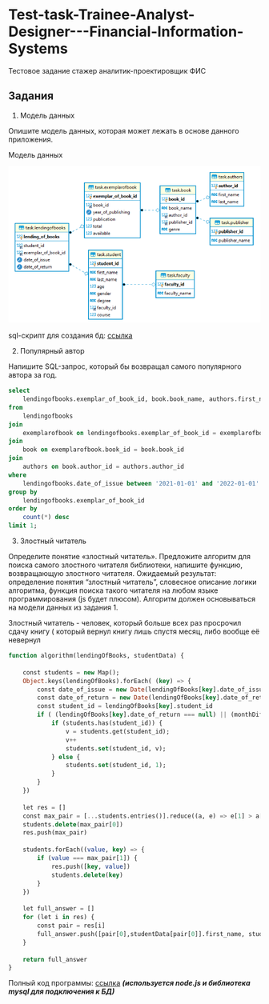 # Test-task-Trainee-Analyst-Designer---Financial-Information-Systems
Тестовое задание  стажер аналитик-проектировщик  ФИС

## Задания
1.	Модель данных

Опишите модель данных, которая может лежать в основе данного приложения.

Модель данных

![Image alt](https://github.com/mamkad/Test-task-Trainee-Analyst-Designer---Financial-Information-Systems/blob/main/diagramm.PNG)

sql-cкрипт для создания бд: [ссылка](https://github.com/mamkad/Test-task-Trainee-Analyst-Designer---Financial-Information-Systems/blob/main/create_tables.sql)

2.	Популярный автор

Напишите SQL-запрос, который бы возвращал самого популярного автора за год.

```sql
select 
	lendingofbooks.exemplar_of_book_id, book.book_name, authors.first_name, authors.last_name 
from 
	lendingofbooks 
join 
	exemplarofbook on lendingofbooks.exemplar_of_book_id = exemplarofbook.exemplar_of_book_id
join 
	book on exemplarofbook.book_id = book.book_id
join
	authors on book.author_id = authors.author_id 
where  
	lendingofbooks.date_of_issue between '2021-01-01' and '2022-01-01'
group by 
	lendingofbooks.exemplar_of_book_id
order by 
	count(*) desc 
limit 1;
```

3.	Злостный читатель

Определите понятие «злостный читатель». Предложите алгоритм для поиска самого злостного читателя библиотеки, напишите функцию, возвращающую злостного читателя.
Ожидаемый результат: определение понятия “злостный читатель”, словесное описание логики алгоритма, функция поиска такого читателя на любом языке программирования (js будет плюсом). Алгоритм должен основываться на модели данных из задания 1.

Злостный читатель - человек, который больше всех раз просрочил сдачу книгу (
который вернул книгу лишь спустя месяц, либо вообще её невернул

```sql
function algorithm(lendingOfBooks, studentData) {

	const students = new Map();
	Object.keys(lendingOfBooks).forEach( (key) => {
		const date_of_issue = new Date(lendingOfBooks[key].date_of_issue)
		const date_of_return = new Date(lendingOfBooks[key].date_of_return)
		const student_id = lendingOfBooks[key].student_id
		if ( (lendingOfBooks[key].date_of_return === null) || (monthDiff(date_of_issue, date_of_return) >= 1)) {
			if (students.has(student_id)) {
				v = students.get(student_id);
				v++
				students.set(student_id, v);
			} else {
				students.set(student_id, 1);
			}
		}
	})

	let res = []
	const max_pair = [...students.entries()].reduce((a, e) => e[1] > a[1] ? e : a)
	students.delete(max_pair[0])
	res.push(max_pair)

	students.forEach((value, key) => {
		if (value === max_pair[1]) {
			res.push([key, value])
			students.delete(key)
		}
	})

	let full_answer = []
	for (let i in res) {
		const pair = res[i]
		full_answer.push([pair[0],studentData[pair[0]].first_name, studentData[pair[0]].last_name, pair[1]])
	}

	return full_answer
}
```

Полный код программы: [ссылка](https://github.com/mamkad/Test-task-Trainee-Analyst-Designer---Financial-Information-Systems/blob/main/app.js)
***(используется node.js и библиотека mysql для подключения к БД)***
